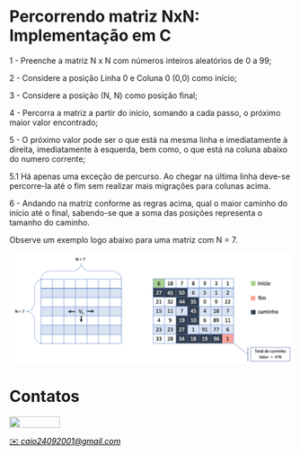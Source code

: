 # Percorrendo matriz NxN: Implementação em C




<p align="justify">
1 - Preenche a matriz N x N com números inteiros aleatórios de 0 a 99;

2 - Considere a posição Linha 0 e Coluna 0 (0,0) como início;

3 - Considere a posição (N, N) como posição final;

4 - Percorra a matriz a partir do início, somando a cada passo, o próximo maior valor encontrado;

5 - O próximo valor pode ser o que está na mesma linha e imediatamente à direita, imediatamente à esquerda, bem como, o que está na coluna abaixo do numero corrente;

5.1 Há apenas uma exceção de percurso. Ao chegar na última linha deve-se percorre-la até o fim sem realizar mais migrações para colunas acima. 

6 - Andando na matriz conforme as regras acima, qual o maior caminho do início até o final, sabendo-se que a soma das posições representa o tamanho do caminho.

Observe um exemplo logo abaixo para uma matriz com N = 7.
</p> 

<p align="center">
	<img src="imgs/exemplo.png"/> 
</p>



# Contatos

<div style="display: inline-block;">
<a href="https://t.me/caio_fer_dias">
<img align="center" height="20px" width="90px" src="https://img.shields.io/badge/Telegram-2CA5E0?style=for-the-badge&logo=telegram&logoColor=white"/> </div>

<p> </p>


<a style="color:black" href="caio24092001@gmail.com?subject=[GitHub] Percorrendo matriz NxN: Implementação em C">
✉️ <i>caio24092001@gmail.com</i>
</a>

